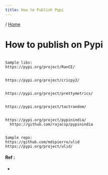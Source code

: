 ```yaml
---
title: How to Publish Pypi
---
```


/ [Home](index.md)

# How to publish on Pypi


```

Sample libs:
https://pypi.org/project/RanCE/


https://pypi.org/project/cricpy2/


https://pypi.org/project/prettymetrics/


https://pypi.org/project/tactrandom/


https://pypi.org/project/pypinindia/
  https://github.com/rajacsp/pypinindia


Sample repo:
https://github.com/mdipierro/ulid
https://pypi.org/project/ulid/

```

#### Ref :

  * []()
